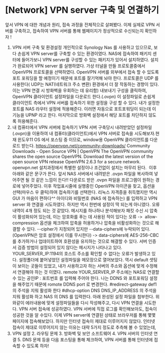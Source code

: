# [Network] VPN server 구축 및 연결하기

앞서 VPN 에 대한 개념과 원리, 접속 과정을 전체적으로 살펴봤다.
이제 실제로 VPN 서버를 구축하고, 접속하여 VPN 서버를 통해 웹페이지가 정상적으로 수신되는지 확인하자 !
1. VPN 서버 구축 및 환경설정
개인적으로 Synology Nas 를 사용하고 있으므로, 보다 손쉽게 VPN server를 구축할 수 있는 환경이였다.
NAS에 접속하여 패키지 센터에 들어가보니 VPN server를 구성할 수 있는 패키지가 있어서 설치하였다.
설치가 완료되어 VPN server 를 실행하였다. 가상 터널을 만들 프로토콜중에서 OpenVPN 프로토콜을 선택하였다.
OpenVPN 서버를 외부에서 접속 할 수 있도록 포트 포워딩을 할 예정이기 때문에 포트를 잘기억해 놔야 한다.
프로토콜은 UDP 를 사용한다( UDP는 NAT(네트워크 주소 변환) 환경에서 더 잘 작동하는 경향이 있다. 이는 VPN 연결 시 방화벽을 우회하는 데 유리함)
내보내기 구성을 클릭하여, OpenVPN 클라이언트 설정파일을 다운로드 한다.(.ovpn)
이 설정파일로 손쉽게 클라이언트 측에서 VPN 서버를 접속하기 위한 설정을 구성 할 수 있다.
내가 설정한 포트를 NAS 라우터 설정에 적용해준다. 이러면 자동으로 포트포워딩이 되는데 이 기능을 UPNP 라고 한다.
마지막으로 방화벽 설정에서 해당 포트를 차단하지 않도록 허용해준다.
2. 내 컴퓨터에서 VPN 서버에 접속하기
VPN 서버 구축당시 내려받았던 설정파일(.ovpn)을 이용하여 내 컴퓨터(클라이언트)에서 VPN 서버로 접속을 시도해보자.현재 윈도우11 OS 에서 포스팅 중 이므로, window용 OpenVPN 클라이언트를 다운로드 받는다.
https://openvpn.net/community-downloads/
Community Downloads - Open Source VPN | OpenVPN
The OpenVPN community shares the open source OpenVPN. Download the latest version of the open source VPN release OpenVPN 2.6.3 for a secure network.
openvpn.net
설치과정에서 특별한 설정이나 조건없이 설치는 마무리 된다.  이후 아래와 같은 문구가 뜬다.
앞서 NAS 서버에서 내려받은 .ovpn 파일을 복사하여 넣어주면 될 것 같은 느낌이 든다!!
다운로드 받은 .ovpn 파일을 프로그램이 원하는 경로에 넣어주었다.
이후 작업표시줄에 실행중인 OpenVPN 아이콘을 찾고, 옵션을 선택(마우스 우 클릭)하여 접속하기를 선택한다.
리눅스 자격증을 취득했지만 역시 GUI 가 마음이 편하다^^
아이디와 비밀번호 (NAS 에 접속하는) 를 입력하고 VPN server 와 연결을 시도하였다.
하지만 역시 한번에 설정이 딱 되는게 아니였다. 오류 내역이 4개 정도 되는 것 같았다. 메시지를 하나하나 분석해보자
패킷 수신 시 압축이 활성화되어 있는데, 이는 암호화를 푸는 데 사용된 적이 있다는 오류
->  allow-compression 옵션을 체크하여 압축을 허용하거나 압축을 비활성화하는 것으로 해결할 수 있다.
--cipher가 지정되어 있지만 --data-ciphers에 누락되어 있다. (OpenVPN은 암호 설정에서 이를 무시한다)
-> data-ciphers에 AES-256-CBC를 추가하거나 업데이트하여 호환성을 유지하는 것으로 해결할 수 있다.
서버 인증서 검증 방법이 설정되어 있지 않다는 메시지가 나타나고 있다.
YOUR_SERVER_IP:1194의 호스트 주소를 확인할 수 없다는 오류가 발생하고 있다.
설정폴더에 붙어넣었던 설정파일을 메모장으로 열어보았다. 역시 default 셋팅이 보이는 곳들이 있었고, 내가 사용하고자 하는 서버의 주소와 옵션에 맞게 수정해서 연결해야 하는 것 이였다.
remote YOUR_SERVER_IP 주소에는 NAS로 연결할 수 있는 공인IP : 포트번호 를 입력해 주어야 한다. 나는 DDNS 와 포트포워딩 설정을 해주었기 때문에 romote DDNS port 로 변경한다.
#redirect-gateway def1 의 주석을 지워 활성화 한다
#dhcp-option DNS DNS_IP_ADDRESS 의 주석을 지워 활성화 하고 NAS 의 DNS 를 입력한다.
아래 완성된 설정 파일을 첨부한다.
위와같이 에러내용에 맞게 설정파일들을 다시 작성해주고, 다시 VPN 연결을 시도한다.
VPN 서버 접속에 성공하였다. VPN 서버에 직접 로그를 확인해보아도, 접속이 성공한 것을 알 수있다.
이제 VPN server에 연결된 상태로 브라우저를 통해 몇몇 페이지에 접속해보았다.
하지만 인터넷 접속이 제대로 이루어지지 않았다. 인터넷 접속이 제대로 이루어지지 않는 이유는 대략 5가지 정도로 추측해 볼 수 있었는데,
1. VPN 설정
2. 라우팅 문제
3. 방화벽 및 보안 소프트웨어
4. VPN 서버의 인터넷 연결
5. DNS 문제
등을 다음 포스팅을 통해 체크하여, VPN 서버를 통해 인터넷에 접속할 수 있도록 하자!